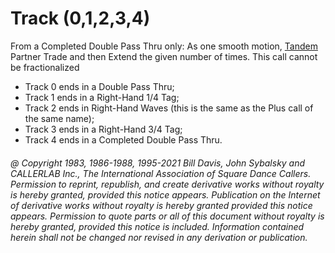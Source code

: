
# Track (0,1,2,3,4)

From a Completed Double Pass Thru only: As one smooth motion,
[Tandem](../c1/tandem_concept.md)
Partner Trade
and then Extend the given number of times.
This call cannot be fractionalized

- Track 0 ends in a Double Pass Thru;
- Track 1 ends in a Right-Hand 1/4 Tag;
- Track 2 ends in Right-Hand Waves (this is the same as the Plus call of the same name);
- Track 3 ends in a Right-Hand 3/4 Tag;
- Track 4 ends in a Completed Double Pass Thru.

###### @ Copyright 1983, 1986-1988, 1995-2021 Bill Davis, John Sybalsky and CALLERLAB Inc., The International Association of Square Dance Callers. Permission to reprint, republish, and create derivative works without royalty is hereby granted, provided this notice appears. Publication on the Internet of derivative works without royalty is hereby granted provided this notice appears. Permission to quote parts or all of this document without royalty is hereby granted, provided this notice is included. Information contained herein shall not be changed nor revised in any derivation or publication.
